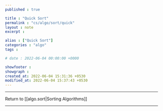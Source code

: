```yaml
---
published : true

title : "Quick Sort"
permalink : "cs/algo/sort/quick"
layout : note
excerpt : 

alias : ["Quick Sort"]
categories : "algo"
tags : 

# date : 2022-06-04 00:00:00 +0000

showfooter : 
showgraph : 
created_at: 2022-06-04 15:31:36 +0530
modified_at: 2022-06-04 15:37:43 +0530
---
```


---

Return to [[algo.sort|Sorting Algorithms]]

---
